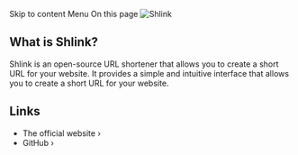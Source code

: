 Skip to content
Menu
On this page
![Shlink](https://raw.githubusercontent.com/shlinkio/shlink.io/main/public/images/shlink-hero.png)
## What is Shlink? ​
Shlink is an open-source URL shortener that allows you to create a short URL for your website. It provides a simple and intuitive interface that allows you to create a short URL for your website.
## Links ​
  * The official website ›
  * GitHub ›


